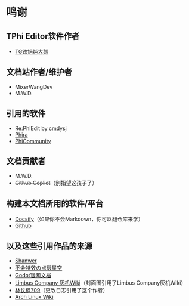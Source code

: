 # 鸣谢

## TPhi Editor软件作者

* [TG铁锅炖大鹅](https://space.bilibili.com/508557497)

## 文档站作者/维护者

* MixerWangDev
* M.W.D.

## 引用的软件

* Re:PhiEdit by [cmdysj](https://space.bilibili.com/252635690)
* [Phira](https://github.com/Teamflos/Phira)
* [PhiCommunity](https://github.com/Yuameshi/PhiCommunity)

## 文档贡献者

* M.W.D.
* ~~Github Copliot~~（别指望这孩子了）

## 构建本文档所用的软件/平台

* [Docsify](https://docsify.js.org/)（如果你不会Markdown，你可以翻仓库来学）
* [Github](https://github.com)

## 以及这些引用作品的来源

* [Shanwer](https://blog.shanwer.top)
* [不会特效の点缀星空](https://space.bilibili.com/1792961650)
* [Godot官网文档](https://docs.godotengine.org/zh-cn)
* [Limbus Company 灰机Wiki](https://limbuscompany.huijiwiki.com)（封面图引用了Limbus Company灰机Wiki）
* [林长枫709](https://space.bilibili.com/9202840)（更改日志引用了这个作者）
* [Arch Linux Wiki](https://wiki.archlinuxcn.org/wiki)
